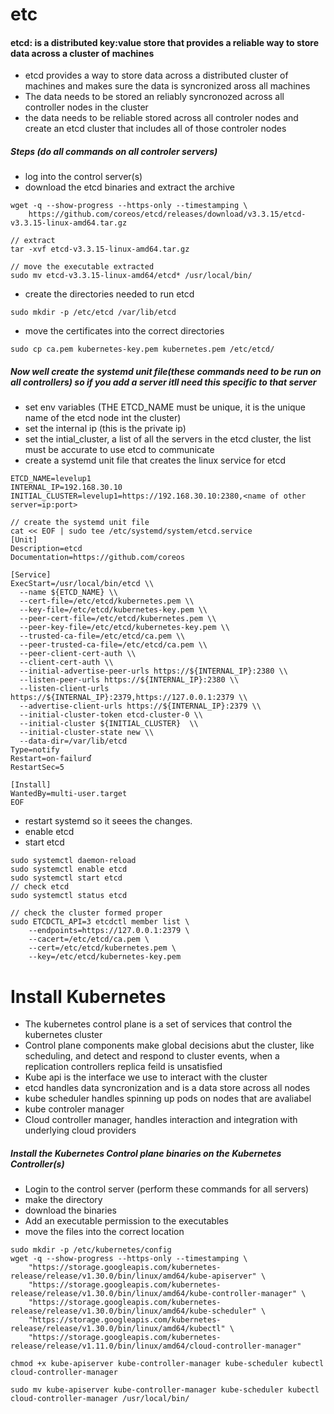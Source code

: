 # etc
#### etcd: is a distributed key:value store that provides a reliable way to store data across a cluster of machines
- etcd provides a way to store data across a distributed cluster of machines and makes sure the data is syncronized aross all machines
- The data needs to be stored an reliably syncronozed across all controller nodes in the cluster
- the data needs to be reliable stored across all controler nodes and create an etcd cluster that includes all of those controler nodes

##### Steps (do all commands on all controler servers)
- log into the control server(s)
- download the etcd binaries and extract the archive
```
wget -q --show-progress --https-only --timestamping \
    https://github.com/coreos/etcd/releases/download/v3.3.15/etcd-v3.3.15-linux-amd64.tar.gz

// extract
tar -xvf etcd-v3.3.15-linux-amd64.tar.gz

// move the executable extracted
sudo mv etcd-v3.3.15-linux-amd64/etcd* /usr/local/bin/
```
- create the directories needed to run etcd
```
sudo mkdir -p /etc/etcd /var/lib/etcd
```
- move the certificates into the correct directories
```
sudo cp ca.pem kubernetes-key.pem kubernetes.pem /etc/etcd/
```

##### Now well create the systemd unit file(these commands need to be run on all controllers) so if you add a server itll need this specific to that server

- set env variables (THE ETCD_NAME must be unique, it is the unique name of the etcd node int the cluster)
- set the internal ip (this is the private ip)
- set the intial_cluster, a list of all the servers in the etcd cluster, the list must be accurate to use etcd to communicate
- create a systemd unit file that creates the linux service for etcd
```
ETCD_NAME=levelup1
INTERNAL_IP=192.168.30.10
INITIAL_CLUSTER=levelup1=https://192.168.30.10:2380,<name of other server=ip:port>

// create the systemd unit file
cat << EOF | sudo tee /etc/systemd/system/etcd.service
[Unit]
Description=etcd
Documentation=https://github.com/coreos

[Service]
ExecStart=/usr/local/bin/etcd \\
  --name ${ETCD_NAME} \\
  --cert-file=/etc/etcd/kubernetes.pem \\
  --key-file=/etc/etcd/kubernetes-key.pem \\
  --peer-cert-file=/etc/etcd/kubernetes.pem \\
  --peer-key-file=/etc/etcd/kubernetes-key.pem \\
  --trusted-ca-file=/etc/etcd/ca.pem \\
  --peer-trusted-ca-file=/etc/etcd/ca.pem \\
  --peer-client-cert-auth \\
  --client-cert-auth \\
  --initial-advertise-peer-urls https://${INTERNAL_IP}:2380 \\
  --listen-peer-urls https://${INTERNAL_IP}:2380 \\
  --listen-client-urls https://${INTERNAL_IP}:2379,https://127.0.0.1:2379 \\
  --advertise-client-urls https://${INTERNAL_IP}:2379 \\
  --initial-cluster-token etcd-cluster-0 \\
  --initial-cluster ${INITIAL_CLUSTER}  \\
  --initial-cluster-state new \\
  --data-dir=/var/lib/etcd
Type=notify
Restart=on-failurď
RestartSec=5

[Install]
WantedBy=multi-user.target
EOF
```
- restart systemd so it seees the changes. 
- enable etcd
- start etcd
```
sudo systemctl daemon-reload
sudo systemctl enable etcd
sudo systemctl start etcd
// check etcd
sudo systemctl status etcd

// check the cluster formed proper
sudo ETCDCTL_API=3 etcdctl member list \
    --endpoints=https://127.0.0.1:2379 \
    --cacert=/etc/etcd/ca.pem \
    --cert=/etc/etcd/kubernetes.pem \
    --key=/etc/etcd/kubernetes-key.pem

```
# Install Kubernetes
- The kubernetes control plane is a set of services that control the kubernetes cluster
- Control plane components make global decisions abut the cluster, like scheduling, and detect and respond to cluster events, when a replication controllers replica feild is unsatisfied
- Kube api is the interface we use to interact with the cluster
- etcd handles data syncronization and is a data store across all nodes
- kube scheduler handles spinning up pods on nodes that are avaliabel
- kube controler manager
- Cloud controller manager, handles interaction and integration with underlying cloud providers
##### Install the Kubernetes Control plane binaries on the Kubernetes Controller(s)
- Login to the control server (perform these commands for all servers)
- make the directory
- download the binaries
- Add an executable permission to the executables
- move the files into the correct location
```
sudo mkdir -p /etc/kubernetes/config
wget -q --show-progress --https-only --timestamping \
    "https://storage.googleapis.com/kubernetes-release/release/v1.30.0/bin/linux/amd64/kube-apiserver" \
    "https://storage.googleapis.com/kubernetes-release/release/v1.30.0/bin/linux/amd64/kube-controller-manager" \
    "https://storage.googleapis.com/kubernetes-release/release/v1.30.0/bin/linux/amd64/kube-scheduler" \
    "https://storage.googleapis.com/kubernetes-release/release/v1.30.0/bin/linux/amd64/kubectl" \
    "https://storage.googleapis.com/kubernetes-release/release/v1.11.0/bin/linux/amd64/cloud-controller-manager"

chmod +x kube-apiserver kube-controller-manager kube-scheduler kubectl cloud-controller-manager

sudo mv kube-apiserver kube-controller-manager kube-scheduler kubectl cloud-controller-manager /usr/local/bin/
```
